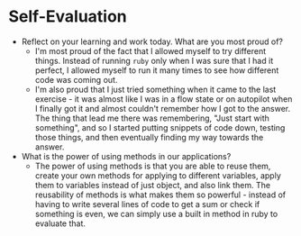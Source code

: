 # Self-Evaluation

- Reflect on your learning and work today. What are you most proud of?
    - I'm most proud of the fact that I allowed myself to try different things. Instead of running `ruby` only when I was sure that I had it perfect, I allowed myself to run it many times to see how different code was coming out.
    - I'm also proud that I just tried something when it came to the last exercise - it was almost like I was in a flow state or on autopilot when I finally got it and almost couldn't remember how I got to the answer. The thing that lead me there was remembering, "Just start with something", and so I started putting snippets of code down, testing those things, and then eventually finding my way towards the answer.
- What is the power of using methods in our applications?
    - The power of using methods is that you are able to reuse them, create your own methods for applying to different variables, apply them to variables instead of just object, and also link them. The reusability of methods is what makes them so powerful - instead of having to write several lines of code to get a sum or check if something is even, we can simply use a built in method in ruby to evaluate that.